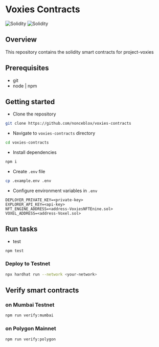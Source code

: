 # Voxies Contracts

<img alt="Solidity" src="https://img.shields.io/badge/Solidity-e6e6e6?style=for-the-badge&logo=solidity&logoColor=black" /> <img alt="Solidity" src="https://img.shields.io/badge/TypeScript-007ACC?style=for-the-badge&logo=typescript&logoColor=white" />

## Overview

This repository contains the solidity smart contracts for project-voxies

## Prerequisites

-   git
-   node | npm

## Getting started

-   Clone the repository

```sh
git clone https://github.com/nonceblox/voxies-contracts
```

-   Navigate to `voxies-contracts` directory

```sh
cd voxies-contracts
```

-   Install dependencies

```sh
npm i
```

- Create `.env` file
```sh
cp .example.env .env
```
- Configure environment variables in `.env`
```
DEPLOYER_PRIVATE_KEY=<private-key>
EXPLORER_API_KEY=<api-key>
NFT_ENGINE_ADDRESS=<address-VoxiesNFTEnine.sol>
VOXEL_ADDRESS=<address-Voxel.sol>
```

## Run tasks

-   test

```sh
npm test
```

### Deploy to Testnet
```sh
npx hardhat run --network <your-network>
```
## Verify smart contracts
### on Mumbai Testnet
```sh
npm run verify:mumbai
```

### on Polygon Mainnet
```sh
npm run verify:polygon
```



